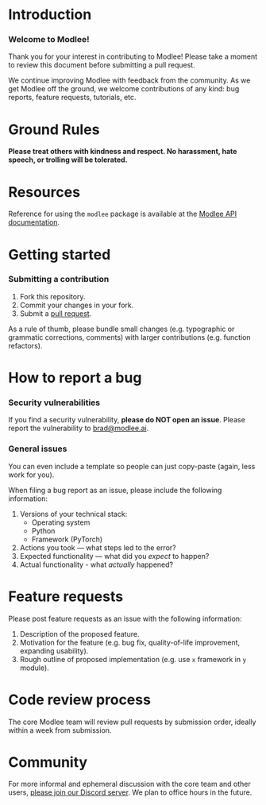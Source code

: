 # Introduction

### Welcome to Modlee!

Thank you for your interest in contributing to Modlee! Please take a moment to review this document before submitting a pull request.

We continue improving Modlee with feedback from the community.
As we get Modlee off the ground, we welcome contributions of any kind: bug reports, feature requests, tutorials, etc.

# Ground Rules

**Please treat others with kindness and respect. No harassment, hate speech, or trolling will be tolerated.**

# Resources

Reference for using the `modlee` package is available at the [Modlee API documentation](https://www.documentation.modlee.ai).

# Getting started

### Submitting a contribution

1. Fork this repository.
2. Commit your changes in your fork.
3. Submit a [pull request](https://github.com/modlee-ai/modlee/pulls).

As a rule of thumb, please bundle small changes (e.g. typographic or grammatic corrections, comments) with larger contributions (e.g. function refactors).

# How to report a bug
### Security vulnerabilities
If you find a security vulnerability, **please do NOT open an issue**. Please report the vulnerability to [brad@modlee.ai](brad@modlee.ai).

### General issues
You can even include a template so people can just copy-paste (again, less work for you).

When filing a bug report as an issue, please include the following information:
1. Versions of your technical stack:
    - Operating system
    - Python
    - Framework (PyTorch)
2. Actions you took — what steps led to the error?
3. Expected functionality — what did you *expect* to happen?
4. Actual functionality - what *actually* happened?

# Feature requests
Please post feature requests as an issue with the following information:

1. Description of the proposed feature.
2. Motivation for the feature (e.g. bug fix, quality-of-life improvement, expanding usability).
3. Rough outline of proposed implementation (e.g. use `x` framework in `y` module).

# Code review process

The core Modlee team will review pull requests by submission order, ideally within a week from submission.

# Community
For more informal and ephemeral discussion with the core team and other users, [please join our Discord server](https://discord.com/invite/m8YDbWDvrF).
We plan to office hours in the future.

